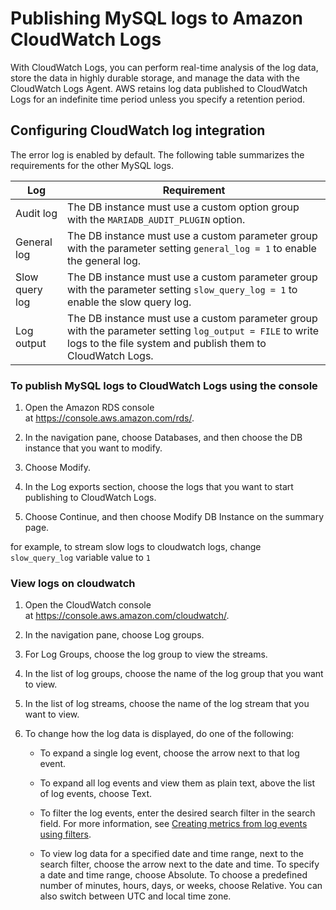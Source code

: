 # Publishing MySQL logs to Amazon CloudWatch Logs
With CloudWatch Logs, you can perform real-time analysis of the log data, store the data in highly durable storage, and manage the data with the CloudWatch Logs Agent. AWS retains log data published to CloudWatch Logs for an indefinite time period unless you specify a retention period. 
## Configuring CloudWatch log integration
The error log is enabled by default. The following table summarizes the requirements for the other MySQL logs.

| Log | Requirement |
| --- | --- |
| Audit log | The DB instance must use a custom option group with the `MARIADB_AUDIT_PLUGIN` option. |
| General log | The DB instance must use a custom parameter group with the parameter setting `general_log = 1` to enable the general log. |
| Slow query log | The DB instance must use a custom parameter group with the parameter setting `slow_query_log = 1` to enable the slow query log. |
| Log output | The DB instance must use a custom parameter group with the parameter setting `log_output = FILE` to write logs to the file system and publish them to CloudWatch Logs. |

### To publish MySQL logs to CloudWatch Logs using the console

1.  Open the Amazon RDS console at <https://console.aws.amazon.com/rds/>.

2.  In the navigation pane, choose Databases, and then choose the DB instance that you want to modify.

3.  Choose Modify.

4.  In the Log exports section, choose the logs that you want to start publishing to CloudWatch Logs.

5.  Choose Continue, and then choose Modify DB Instance on the summary page.

for example, to stream slow logs to cloudwatch logs, change `slow_query_log` variable value to `1`

### View logs on cloudwatch
1.  Open the CloudWatch console at <https://console.aws.amazon.com/cloudwatch/>.

2.  In the navigation pane, choose Log groups.

3.  For Log Groups, choose the log group to view the streams.

4.  In the list of log groups, choose the name of the log group that you want to view.

5.  In the list of log streams, choose the name of the log stream that you want to view.

6.  To change how the log data is displayed, do one of the following:

    -   To expand a single log event, choose the arrow next to that log event.

    -   To expand all log events and view them as plain text, above the list of log events, choose Text.

    -   To filter the log events, enter the desired search filter in the search field. For more information, see [Creating metrics from log events using filters](https://docs.aws.amazon.com/AmazonCloudWatch/latest/logs/MonitoringLogData.html).

    -   To view log data for a specified date and time range, next to the search filter, choose the arrow next to the date and time. To specify a date and time range, choose Absolute. To choose a predefined number of minutes, hours, days, or weeks, choose Relative. You can also switch between UTC and local time zone.

